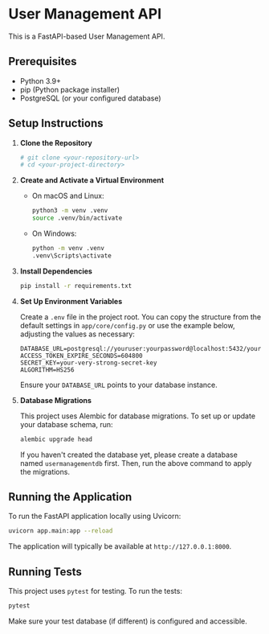 # User Management API

This is a FastAPI-based User Management API.

## Prerequisites

*   Python 3.9+
*   pip (Python package installer)
*   PostgreSQL (or your configured database)

## Setup Instructions

1.  **Clone the Repository**
    ```bash
    # git clone <your-repository-url>
    # cd <your-project-directory>
    ```

2.  **Create and Activate a Virtual Environment**

    *   On macOS and Linux:
        ```bash
        python3 -m venv .venv
        source .venv/bin/activate
        ```
    *   On Windows:
        ```bash
        python -m venv .venv
        .venv\Scripts\activate
        ```

3.  **Install Dependencies**
    ```bash
    pip install -r requirements.txt
    ```

4.  **Set Up Environment Variables**

    Create a `.env` file in the project root. You can copy the structure from the default settings in `app/core/config.py` or use the example below, adjusting the values as necessary:

    ```env
    DATABASE_URL=postgresql://youruser:yourpassword@localhost:5432/yourdatabasename
    ACCESS_TOKEN_EXPIRE_SECONDS=604800
    SECRET_KEY=your-very-strong-secret-key
    ALGORITHM=HS256
    ```
    Ensure your `DATABASE_URL` points to your database instance.

5.  **Database Migrations**

    This project uses Alembic for database migrations. To set up or update your database schema, run:
    ```bash
    alembic upgrade head
    ```
    If you haven't created the database yet, please create a database named `usermanagementdb` first. Then, run the above command to apply the migrations.

## Running the Application

To run the FastAPI application locally using Uvicorn:

```bash
uvicorn app.main:app --reload
```

The application will typically be available at `http://127.0.0.1:8000`.

## Running Tests

This project uses `pytest` for testing. To run the tests:

```bash
pytest
```

Make sure your test database (if different) is configured and accessible. 
